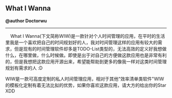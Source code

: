 ## What I Wanna

**@author Doctorwu**

------

&nbsp;&nbsp;&nbsp;&nbsp;What I Wanna(下文简称WIW)是一款针对个人时间管理的应用，在平时的生活里我是一个喜欢把自己的时间规划好的人，我对时间管理这样的应用有较大的需求，但是现有的时间管理软件却多是TODO-List类型的，无法高效的定义好我想做什么，在哪里做，什么时候做。即使是出于对自己的方便做这款应用也是非常有利的，但是我想把这款应用开源出来，希望能帮助到更多的像我一样对这类时间管理规划有需求的人 :D

WIW是一款可高度定制的私人时间管理应用，相对于其他"效率清单类软件"WIW的模板化定制有着无法比拟的优势，如果你喜欢这款应用，请大方的给出你的Star XDD
